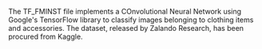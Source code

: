 The TF_FMINST file implements a COnvolutional Neural Network using Google's TensorFlow library to classify images belonging to clothing items and accessories.
The dataset, released by Zalando Research, has been procured from Kaggle.
